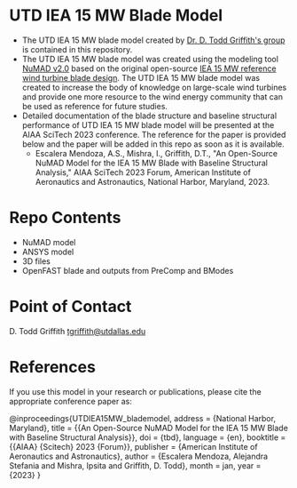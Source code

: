 # UTD IEA 15 MW Blade Model

- The UTD IEA 15 MW blade model created by [Dr. D. Todd Griffith's group](https://labs.utdallas.edu/griffith/) is contained in this repository. 
- The UTD IEA 15 MW blade model was created using the modeling tool [NuMAD v2.0](https://github.com/sandialabs/NuMAD/releases/tag/v2.0) based on the original open-source [IEA 15 MW reference wind turbine blade design](https://www.nrel.gov/docs/fy20osti/75698.pdf). The UTD IEA 15 MW blade model was created to increase the body of knowledge on large-scale wind turbines and provide one more resource to the wind energy community that can be used as reference for future studies. 
- Detailed documentation of the blade structure and baseline structural performance of UTD IEA 15 MW blade model will be presented at the AIAA SciTech 2023 conference. The reference for the paper is provided below and the paper will be added in this repo as soon as it is available. 
  - Escalera Mendoza, A.S., Mishra, I., Griffith, D.T., "An Open-Source NuMAD Model for the IEA 15 MW Blade with Baseline Structural Analysis," AIAA SciTech 2023 Forum, American Institute of Aeronautics and Astronautics, National Harbor, Maryland, 2023.

# Repo Contents

- NuMAD model
- ANSYS model
- 3D files
- OpenFAST blade and outputs from PreComp and BModes

# Point of Contact

D. Todd Griffith
tgriffith@utdallas.edu

# References
If you use this model in your research or publications, please cite the appropriate conference paper as:

@inproceedings{UTDIEA15MW_blademodel,
    address = {National Harbor, Maryland},
    title = {{An Open-Source NuMAD Model for the IEA 15 MW Blade with Baseline Structural Analysis}},
    doi = {tbd},
    language = {en},
    booktitle = {{AIAA} {Scitech} 2023 {Forum}},
    publisher = {American Institute of Aeronautics and Astronautics},
    author = {Escalera Mendoza, Alejandra Stefania and Mishra, Ipsita and Griffith, D. Todd},
    month = jan,
    year = {2023}
}

